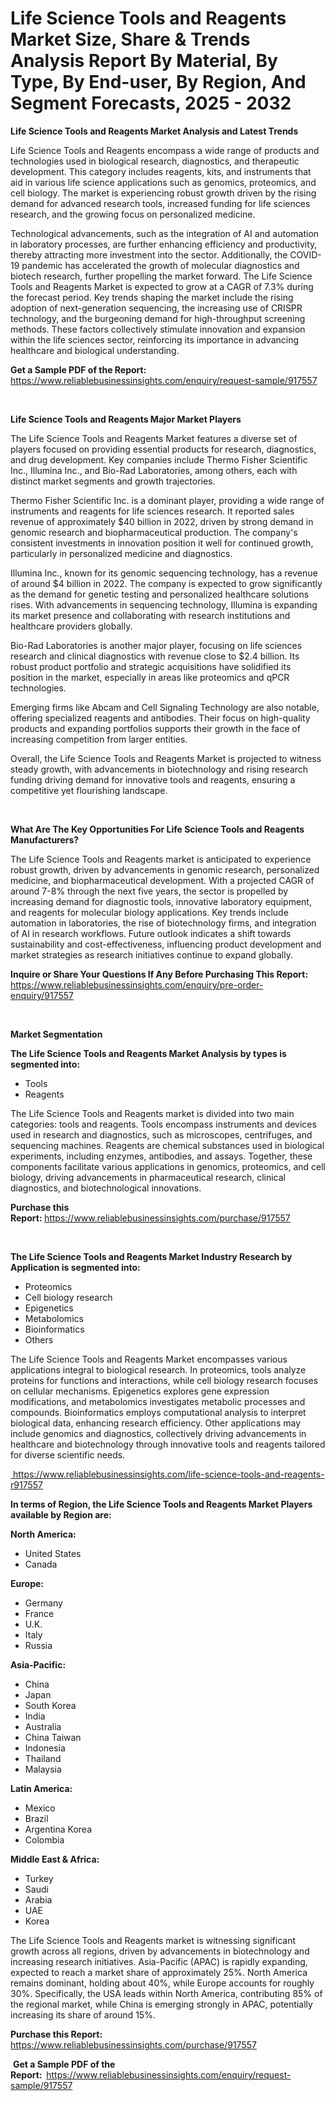 <p><h1>Life Science Tools and Reagents Market Size, Share & Trends Analysis Report By Material, By Type, By End-user, By Region, And Segment Forecasts, 2025 - 2032</h1></p><p><strong>Life Science Tools and Reagents Market Analysis and Latest Trends</strong></p>
<p><p>Life Science Tools and Reagents encompass a wide range of products and technologies used in biological research, diagnostics, and therapeutic development. This category includes reagents, kits, and instruments that aid in various life science applications such as genomics, proteomics, and cell biology. The market is experiencing robust growth driven by the rising demand for advanced research tools, increased funding for life sciences research, and the growing focus on personalized medicine. </p><p>Technological advancements, such as the integration of AI and automation in laboratory processes, are further enhancing efficiency and productivity, thereby attracting more investment into the sector. Additionally, the COVID-19 pandemic has accelerated the growth of molecular diagnostics and biotech research, further propelling the market forward. The Life Science Tools and Reagents Market is expected to grow at a CAGR of 7.3% during the forecast period. Key trends shaping the market include the rising adoption of next-generation sequencing, the increasing use of CRISPR technology, and the burgeoning demand for high-throughput screening methods. These factors collectively stimulate innovation and expansion within the life sciences sector, reinforcing its importance in advancing healthcare and biological understanding.</p></p>
<p><strong>Get a Sample PDF of the Report:&nbsp;</strong> <a href="https://www.reliablebusinessinsights.com/enquiry/request-sample/917557?utm_campaign=2313&utm_medium=2&utm_source=Github&utm_content=ia&utm_term=18042025&utm_id=life-science-tools-and-reagents">https://www.reliablebusinessinsights.com/enquiry/request-sample/917557</a></p>
<p>&nbsp;</p>
<p><strong>Life Science Tools and Reagents Major Market Players</strong></p>
<p><p>The Life Science Tools and Reagents Market features a diverse set of players focused on providing essential products for research, diagnostics, and drug development. Key companies include Thermo Fisher Scientific Inc., Illumina Inc., and Bio-Rad Laboratories, among others, each with distinct market segments and growth trajectories.</p><p>Thermo Fisher Scientific Inc. is a dominant player, providing a wide range of instruments and reagents for life sciences research. It reported sales revenue of approximately $40 billion in 2022, driven by strong demand in genomic research and biopharmaceutical production. The company's consistent investments in innovation position it well for continued growth, particularly in personalized medicine and diagnostics.</p><p>Illumina Inc., known for its genomic sequencing technology, has a revenue of around $4 billion in 2022. The company is expected to grow significantly as the demand for genetic testing and personalized healthcare solutions rises. With advancements in sequencing technology, Illumina is expanding its market presence and collaborating with research institutions and healthcare providers globally.</p><p>Bio-Rad Laboratories is another major player, focusing on life sciences research and clinical diagnostics with revenue close to $2.4 billion. Its robust product portfolio and strategic acquisitions have solidified its position in the market, especially in areas like proteomics and qPCR technologies.</p><p>Emerging firms like Abcam and Cell Signaling Technology are also notable, offering specialized reagents and antibodies. Their focus on high-quality products and expanding portfolios supports their growth in the face of increasing competition from larger entities.</p><p>Overall, the Life Science Tools and Reagents Market is projected to witness steady growth, with advancements in biotechnology and rising research funding driving demand for innovative tools and reagents, ensuring a competitive yet flourishing landscape.</p></p>
<p>&nbsp;</p>
<p><strong>What Are The Key Opportunities For Life Science Tools and Reagents Manufacturers?</strong></p>
<p><p>The Life Science Tools and Reagents market is anticipated to experience robust growth, driven by advancements in genomic research, personalized medicine, and biopharmaceutical development. With a projected CAGR of around 7-8% through the next five years, the sector is propelled by increasing demand for diagnostic tools, innovative laboratory equipment, and reagents for molecular biology applications. Key trends include automation in laboratories, the rise of biotechnology firms, and integration of AI in research workflows. Future outlook indicates a shift towards sustainability and cost-effectiveness, influencing product development and market strategies as research initiatives continue to expand globally.</p></p>
<p><strong>Inquire or Share Your Questions If Any Before Purchasing This Report:</strong> <a href="https://www.reliablebusinessinsights.com/enquiry/pre-order-enquiry/917557?utm_campaign=2313&utm_medium=2&utm_source=Github&utm_content=ia&utm_term=18042025&utm_id=life-science-tools-and-reagents">https://www.reliablebusinessinsights.com/enquiry/pre-order-enquiry/917557</a></p>
<p>&nbsp;</p>
<p><strong>Market Segmentation</strong></p>
<p><strong>The Life Science Tools and Reagents Market Analysis by types is segmented into:</strong></p>
<p><ul><li>Tools</li><li>Reagents</li></ul></p>
<p><p>The Life Science Tools and Reagents market is divided into two main categories: tools and reagents. Tools encompass instruments and devices used in research and diagnostics, such as microscopes, centrifuges, and sequencing machines. Reagents are chemical substances used in biological experiments, including enzymes, antibodies, and assays. Together, these components facilitate various applications in genomics, proteomics, and cell biology, driving advancements in pharmaceutical research, clinical diagnostics, and biotechnological innovations.</p></p>
<p><strong>Purchase this Report:&nbsp;</strong><a href="https://www.reliablebusinessinsights.com/purchase/917557?utm_campaign=2313&utm_medium=2&utm_source=Github&utm_content=ia&utm_term=18042025&utm_id=life-science-tools-and-reagents">https://www.reliablebusinessinsights.com/purchase/917557</a></p>
<p>&nbsp;</p>
<p><strong>The Life Science Tools and Reagents Market Industry Research by Application is segmented into:</strong></p>
<p><ul><li>Proteomics</li><li>Cell biology research</li><li>Epigenetics</li><li>Metabolomics</li><li>Bioinformatics</li><li>Others</li></ul></p>
<p><p>The Life Science Tools and Reagents Market encompasses various applications integral to biological research. In proteomics, tools analyze proteins for functions and interactions, while cell biology research focuses on cellular mechanisms. Epigenetics explores gene expression modifications, and metabolomics investigates metabolic processes and compounds. Bioinformatics employs computational analysis to interpret biological data, enhancing research efficiency. Other applications may include genomics and diagnostics, collectively driving advancements in healthcare and biotechnology through innovative tools and reagents tailored for diverse scientific needs.</p></p>
<p><a href="https://www.reliablebusinessinsights.com/life-science-tools-and-reagents-r917557?utm_campaign=2313&utm_medium=2&utm_source=Github&utm_content=ia&utm_term=18042025&utm_id=life-science-tools-and-reagents">&nbsp;https://www.reliablebusinessinsights.com/life-science-tools-and-reagents-r917557</a></p>
<p><strong>In terms of Region, the Life Science Tools and Reagents Market Players available by Region are:</strong></p>
<p>
    <p> <strong> North America: </strong>
        <ul>
            <li>United States</li>
            <li>Canada</li>
        </ul>
        </p> 
    <p> <strong> Europe: </strong>
        <ul>
            <li>Germany</li>
            <li>France</li>
            <li>U.K.</li>
            <li>Italy</li>
            <li>Russia</li>
        </ul>
        </p> 
    <p> <strong> Asia-Pacific: </strong>
        <ul>
            <li>China</li>
            <li>Japan</li>
            <li>South Korea</li>
            <li>India</li>
            <li>Australia</li>
            <li>China Taiwan</li>
            <li>Indonesia</li>
            <li>Thailand</li>
            <li>Malaysia</li>
        </ul>
        </p> 
    <p> <strong> Latin America: </strong>
        <ul>
            <li>Mexico</li>
            <li>Brazil</li>
            <li>Argentina Korea</li>
            <li>Colombia</li>
        </ul>
        </p> 
    <p> <strong> Middle East & Africa: </strong>
        <ul>
            <li>Turkey</li>
            <li>Saudi</li>
            <li>Arabia</li>
            <li>UAE</li>
            <li>Korea</li>
        </ul>
    </p>
    </p>
<p><p>The Life Science Tools and Reagents market is witnessing significant growth across all regions, driven by advancements in biotechnology and increasing research initiatives. Asia-Pacific (APAC) is rapidly expanding, expected to reach a market share of approximately 25%. North America remains dominant, holding about 40%, while Europe accounts for roughly 30%. Specifically, the USA leads within North America, contributing 85% of the regional market, while China is emerging strongly in APAC, potentially increasing its share of around 15%.</p></p>
<p><strong>Purchase this Report: </strong><a href="https://www.reliablebusinessinsights.com/purchase/917557?utm_campaign=2313&utm_medium=2&utm_source=Github&utm_content=ia&utm_term=18042025&utm_id=life-science-tools-and-reagents">https://www.reliablebusinessinsights.com/purchase/917557</a></p>
<p>&nbsp;<strong>Get a Sample PDF of the Report:&nbsp;&nbsp;</strong><a href="https://www.reliablebusinessinsights.com/enquiry/request-sample/917557?utm_campaign=2313&utm_medium=2&utm_source=Github&utm_content=ia&utm_term=18042025&utm_id=life-science-tools-and-reagents">https://www.reliablebusinessinsights.com/enquiry/request-sample/917557</a></p>
<p><strong></strong></p>
<p><p></p><p></p><p></p></p>